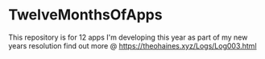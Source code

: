 # TwelveMonthsOfApps
This repository is for 12 apps I'm developing this year as part of my new years resolution find out more @ https://theohaines.xyz/Logs/Log003.html
